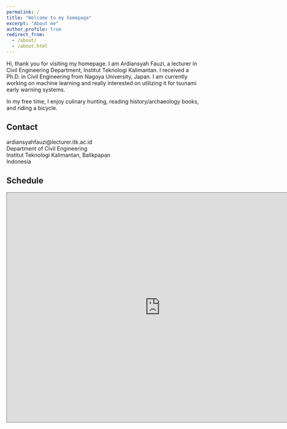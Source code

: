 ```yaml
---
permalink: /
title: "Welcome to my homepage"
excerpt: "About me"
author_profile: true
redirect_from: 
  - /about/
  - /about.html
---
```


Hi, thank you for visiting my homepage. I am Ardiansyah Fauzi, a lecturer in
Civil Engineering Department, Institut Teknologi Kalimantan. I received a Ph.D.
in Civil Engineering from Nagoya University, Japan. I am currently working on
machine learning and really interested on utilizing it for tsunami early warning
systems. 

In my free time, I enjoy culinary hunting, reading history/archaeology books,
and riding a bicycle.

## Contact

<i class="fa fa-envelope fa-fw fa-lg" aria-hidden="true"></i> &#97;&#114;&#100;&#105;&#97;&#110;&#115;&#121;&#97;&#104;&#102;&#97;&#117;&#122;&#105;&#64;&#108;&#101;&#99;&#116;&#117;&#114;&#101;&#114;&#46;&#105;&#116;&#107;&#46;&#97;&#99;&#46;&#105;&#100;  
Department of Civil Engineering  
Institut Teknologi Kalimantan, Balikpapan  
Indonesia  

## Schedule
<iframe src="https://calendar.google.com/calendar/embed?height=600&amp;wkst=1&amp;bgcolor=%23ffffff&amp;ctz=Asia%2FMakassar&amp;src=YXJkaWFuc3lhaGZhdXppQGxlY3R1cmVyLml0ay5hYy5pZA&amp;src=YWRkcmVzc2Jvb2sjY29udGFjdHNAZ3JvdXAudi5jYWxlbmRhci5nb29nbGUuY29t&amp;src=aXRrLmFjLmlkX2NsYXNzcm9vbTQzZDZjZWFjQGdyb3VwLmNhbGVuZGFyLmdvb2dsZS5jb20&amp;src=aXRrLmFjLmlkX2NsYXNzcm9vbTNiNTBlZjUwQGdyb3VwLmNhbGVuZGFyLmdvb2dsZS5jb20&amp;src=aXRrLmFjLmlkX2NsYXNzcm9vbWNiYTU3YTUyQGdyb3VwLmNhbGVuZGFyLmdvb2dsZS5jb20&amp;src=aXRrLmFjLmlkX2NsYXNzcm9vbTVmZDljMmJkQGdyb3VwLmNhbGVuZGFyLmdvb2dsZS5jb20&amp;src=aXRrLmFjLmlkX2NsYXNzcm9vbTE0MmI1NmZlQGdyb3VwLmNhbGVuZGFyLmdvb2dsZS5jb20&amp;src=aXRrLmFjLmlkX2NsYXNzcm9vbTc4MWNiZDUwQGdyb3VwLmNhbGVuZGFyLmdvb2dsZS5jb20&amp;src=Y19jbGFzc3Jvb20zYWViODZjOEBncm91cC5jYWxlbmRhci5nb29nbGUuY29t&amp;src=aXRrLmFjLmlkX2NsYXNzcm9vbTgyNTU1MTYwQGdyb3VwLmNhbGVuZGFyLmdvb2dsZS5jb20&amp;src=YXJmYS5mYXV6aUBnbWFpbC5jb20&amp;color=%23039BE5&amp;color=%2333B679&amp;color=%23137333&amp;color=%230047a8&amp;color=%23007b83&amp;color=%237627bb&amp;color=%237627bb&amp;color=%23c26401&amp;color=%230047a8&amp;color=%237627bb&amp;color=%23D81B60&amp;showTitle=0" style="border:solid 1px #777" width="800" height="600" frameborder="0" scrolling="no"></iframe>